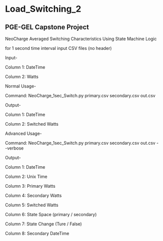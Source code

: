 # Load_Switching_2


## PGE-GEL Capstone Project 


NeoCharge Averaged Switching Characteristics Using State Machine Logic

for 1 second time interval input CSV files (no header)

Input-

Column 1: DateTime

Column 2: Watts





Normal Usage-

Command: NeoCharge_1sec_Switch.py primary.csv secondary.csv out.csv

Output-

Column 1: DateTime

Column 2: Switched Watts





Advanced Usage-

Command: NeoCharge_1sec_Switch.py primary.csv secondary.csv out.csv --verbose

Output-

Column 1: DateTime

Column 2: Unix Time

Column 3: Primary Watts

Column 4: Secondary Watts

Column 5: Switched Watts

Column 6: State Space (primary / secondary)

Column 7: State Change (Ture / False)

Column 8: Secondary DateTime

